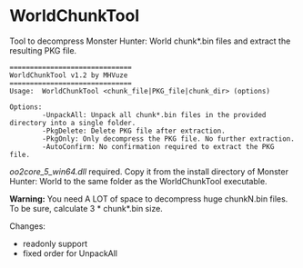 # WorldChunkTool
Tool to decompress Monster Hunter: World chunk*.bin files and extract the resulting PKG file.

```
==============================
WorldChunkTool v1.2 by MHVuze
==============================
Usage:  WorldChunkTool <chunk_file|PKG_file|chunk_dir> (options)

Options:
        -UnpackAll: Unpack all chunk*.bin files in the provided directory into a single folder.
        -PkgDelete: Delete PKG file after extraction.
        -PkgOnly: Only decompress the PKG file. No further extraction.
        -AutoConfirm: No confirmation required to extract the PKG file.
```

*oo2core_5_win64.dll* required. Copy it from the install directory of Monster Hunter: World to the same folder as the WorldChunkTool executable.

**Warning:** You need A LOT of space to decompress huge chunkN.bin files. To be sure, calculate 3 * chunk*.bin size.

Changes:
- readonly support
- fixed order for UnpackAll